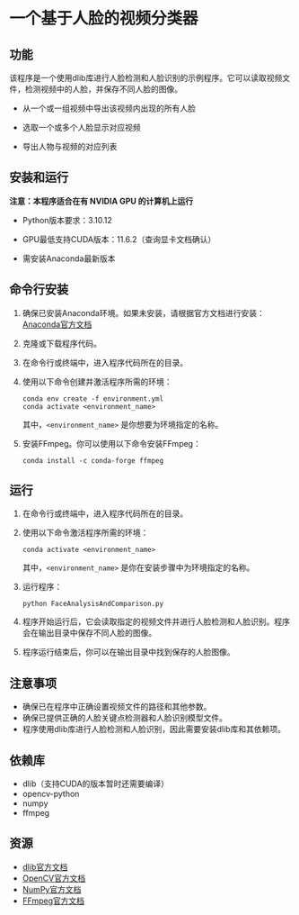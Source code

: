 # 一个基于人脸的视频分类器

## 功能

该程序是一个使用dlib库进行人脸检测和人脸识别的示例程序。它可以读取视频文件，检测视频中的人脸，并保存不同人脸的图像。

- 从一个或一组视频中导出该视频内出现的所有人脸

- 选取一个或多个人脸显示对应视频

- 导出人物与视频的对应列表

## 安装和运行
**注意：本程序适合在有 NVIDIA GPU 的计算机上运行**

- Python版本要求：3.10.12

- GPU最低支持CUDA版本：11.6.2（查询显卡文档确认）

- 需安装Anaconda最新版本

## 命令行安装

1. 确保已安装Anaconda环境。如果未安装，请根据官方文档进行安装：[Anaconda官方文档](https://docs.anaconda.com/)

2. 克隆或下载程序代码。

3. 在命令行或终端中，进入程序代码所在的目录。

4. 使用以下命令创建并激活程序所需的环境：

   ```shell
   conda env create -f environment.yml
   conda activate <environment_name>
   ```

   其中，`<environment_name>` 是你想要为环境指定的名称。

5. 安装FFmpeg。你可以使用以下命令安装FFmpeg：

   ```shell
   conda install -c conda-forge ffmpeg
   ```

## 运行

1. 在命令行或终端中，进入程序代码所在的目录。

2. 使用以下命令激活程序所需的环境：

   ```shell
   conda activate <environment_name>
   ```

   其中，`<environment_name>` 是你在安装步骤中为环境指定的名称。

3. 运行程序：

   ```shell
   python FaceAnalysisAndComparison.py
   ```

4. 程序开始运行后，它会读取指定的视频文件并进行人脸检测和人脸识别。程序会在输出目录中保存不同人脸的图像。

5. 程序运行结束后，你可以在输出目录中找到保存的人脸图像。

## 注意事项

- 确保已在程序中正确设置视频文件的路径和其他参数。
- 确保已提供正确的人脸关键点检测器和人脸识别模型文件。
- 程序使用dlib库进行人脸检测和人脸识别，因此需要安装dlib库和其依赖项。

## 依赖库

- dlib（支持CUDA的版本暂时还需要编译）
- opencv-python
- numpy
- ffmpeg

## 资源

- [dlib官方文档](http://dlib.net/)
- [OpenCV官方文档](https://docs.opencv.org/)
- [NumPy官方文档](https://numpy.org/doc/)
- [FFmpeg官方文档](https://ffmpeg.org/documentation.html)